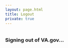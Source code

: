 ```yaml
---
layout: page.html
title: Logout
private: true
---
```


<div class="main home" role="main">
  <div class="section main-menu">
    <div class="row">
      <div class="small-12 columns">
        <div class="csp-inline-patch-logout">
        <h3>Signing out of VA.gov...</h3>
        </div>
      </div>
    </div>
  </div>
</div>

<script>
  window.sessionStorage.removeItem('returnUrl');
  window.localStorage.removeItem('hasSession');
  window.localStorage.removeItem('userFirstName');

  var isFullScreenLoginEnabled = window.localStorage.getItem('enableFullScreenLogin');
  if (isFullScreenLoginEnabled) {
    window.location = '/';
  } else {
    window.close();
  }
</script>
